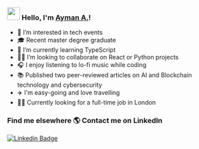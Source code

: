 ### <img src="https://media.giphy.com/media/hvRJCLFzcasrR4ia7z/giphy.gif" width="30px"> Hello, I'm  [Ayman A.](https://aymanx.io/)!

- 👀 I’m interested in tech events 
- 🎓 Recent master degree graduate 
- 🌱 I’m currently learning TypeScript
- 👨‍💻 I’m looking to collaborate on React or Python projects 
- 🎧 I enjoy listening to lo-fi music while coding
- 📚 Published two peer-reviewed articles on AI and Blockchain technology and cybersecurity
- ✈️ I'm easy-going and love travelling
- 🙋‍♂️ Currently looking for a full-time job in London


### Find me elsewhere 🌎 Contact me on LinkedIn

[![Linkedin Badge](https://img.shields.io/badge/-LinkedIn-blue?style=flat-square&logo=Linkedin&logoColor=white&link=https://www.linkedin.com/in/ayman-io/)](https://www.linkedin.com/in/ayman-io/)  

